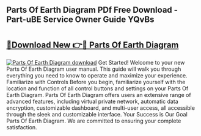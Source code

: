 ## Parts Of Earth Diagram PDf Free Download - Part-uBE Service Owner Guide YQvBs

# <h2><a href="http://dfigoio.blite.top/?on=Parts+Of+Earth+Diagram">🔗Download New 👉🔴 Parts Of Earth Diagram</a></h2>

[![Parts Of Earth Diagram download](https://i.imgur.com/lujVjoI.png)](http://dfigoio.blite.top/?on=Parts+Of+Earth+Diagram)
Get Started! Welcome to your new Parts Of Earth Diagram user manual. This guide will walk you through everything you need to know to operate and maximize your experience. Familiarize with Controls Before you begin, familiarize yourself with the location and function of all control buttons and settings on your Parts Of Earth Diagram. Parts Of Earth Diagram offers users an extensive range of advanced features, including virtual private network, automatic data encryption, customizable dashboard, and multi-user access, all accessible through the sleek and customizable interface. Your Success is Our Goal Parts Of Earth Diagram. We are committed to ensuring your complete satisfaction.
